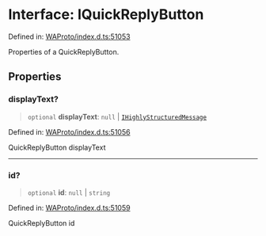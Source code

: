 # Interface: IQuickReplyButton

Defined in: [WAProto/index.d.ts:51053](https://github.com/Fokusdotid/bail/blob/cf6cc85134e12081bc635cea02cc0eee74033a81/WAProto/index.d.ts#L51053)

Properties of a QuickReplyButton.

## Properties

### displayText?

> `optional` **displayText**: `null` \| [`IHighlyStructuredMessage`](../../Message/interfaces/IHighlyStructuredMessage.md)

Defined in: [WAProto/index.d.ts:51056](https://github.com/Fokusdotid/bail/blob/cf6cc85134e12081bc635cea02cc0eee74033a81/WAProto/index.d.ts#L51056)

QuickReplyButton displayText

***

### id?

> `optional` **id**: `null` \| `string`

Defined in: [WAProto/index.d.ts:51059](https://github.com/Fokusdotid/bail/blob/cf6cc85134e12081bc635cea02cc0eee74033a81/WAProto/index.d.ts#L51059)

QuickReplyButton id
